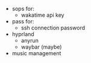 - sops for:
  - wakatime api key
- pass for:
  - ssh connection password
- hyprland
  - anyrun
  - waybar (maybe)
- music management
